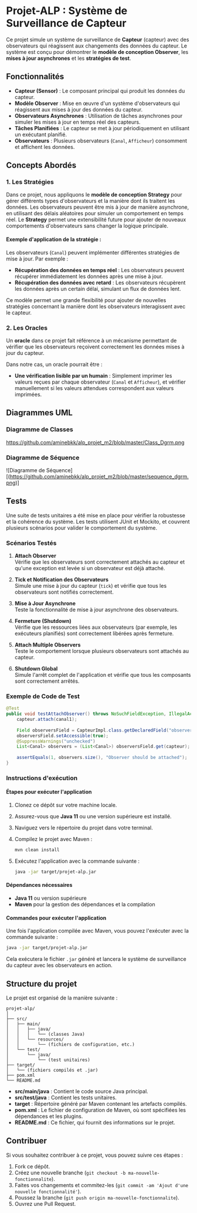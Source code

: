 # Projet-ALP : Système de Surveillance de Capteur
Ce projet simule un système de surveillance de **Capteur** (capteur) avec des observateurs qui réagissent aux changements des données du capteur. Le système est conçu pour démontrer le **modèle de conception Observer**, les **mises à jour asynchrones** et les **stratégies de test**.

## Fonctionnalités

- **Capteur (Sensor)** : Le composant principal qui produit les données du capteur.
- **Modèle Observer** : Mise en œuvre d'un système d'observateurs qui réagissent aux mises à jour des données du capteur.
- **Observateurs Asynchrones** : Utilisation de tâches asynchrones pour simuler les mises à jour en temps réel des capteurs.
- **Tâches Planifiées** : Le capteur se met à jour périodiquement en utilisant un exécutant planifié.
- **Observateurs** : Plusieurs observateurs (`Canal`, `Afficheur`) consomment et affichent les données.

## Concepts Abordés

### 1. **Les Stratégies**

Dans ce projet, nous appliquons le **modèle de conception Strategy** pour gérer différents types d'observateurs et la manière dont ils traitent les données. Les observateurs peuvent être mis à jour de manière asynchrone, en utilisant des délais aléatoires pour simuler un comportement en temps réel. Le **Strategy** permet une extensibilité future pour ajouter de nouveaux comportements d'observateurs sans changer la logique principale.

#### Exemple d'application de la stratégie :

Les observateurs (`Canal`) peuvent implémenter différentes stratégies de mise à jour. Par exemple :
- **Récupération des données en temps réel** : Les observateurs peuvent récupérer immédiatement les données après une mise à jour.
- **Récupération des données avec retard** : Les observateurs récupèrent les données après un certain délai, simulant un flux de données lent.

Ce modèle permet une grande flexibilité pour ajouter de nouvelles stratégies concernant la manière dont les observateurs interagissent avec le capteur.

### 2. **Les Oracles**

Un **oracle** dans ce projet fait référence à un mécanisme permettant de vérifier que les observateurs reçoivent correctement les données mises à jour du capteur.

Dans notre cas, un oracle pourrait être :
- **Une vérification lisible par un humain** : Simplement imprimer les valeurs reçues par chaque observateur (`Canal` et `Afficheur`), et vérifier manuellement si les valeurs attendues correspondent aux valeurs imprimées.

## Diagrammes UML

### Diagramme de Classes
https://github.com/aminebkk/alp_projet_m2/blob/master/Class_Dgrm.png

### Diagramme de Séquence
![Diagramme de Séquence][(https://github.com/aminebkk/alp_projet_m2/blob/master/sequence_dgrm.png)]

## Tests

Une suite de tests unitaires a été mise en place pour vérifier la robustesse et la cohérence du système. Les tests utilisent JUnit et Mockito, et couvrent plusieurs scénarios pour valider le comportement du système.

### Scénarios Testés

1. **Attach Observer**  
   Vérifie que les observateurs sont correctement attachés au capteur et qu'une exception est levée si un observateur est déjà attaché.

2. **Tick et Notification des Observateurs**  
   Simule une mise à jour du capteur (`tick`) et vérifie que tous les observateurs sont notifiés correctement.

3. **Mise à Jour Asynchrone**  
   Teste la fonctionnalité de mise à jour asynchrone des observateurs.

4. **Fermeture (Shutdown)**  
   Vérifie que les ressources liées aux observateurs (par exemple, les exécuteurs planifiés) sont correctement libérées après fermeture.

5. **Attach Multiple Observers**  
   Teste le comportement lorsque plusieurs observateurs sont attachés au capteur.

6. **Shutdown Global**  
   Simule l'arrêt complet de l'application et vérifie que tous les composants sont correctement arrêtés.

### Exemple de Code de Test

```java
@Test
public void testAttachObserver() throws NoSuchFieldException, IllegalAccessException {
    capteur.attach(canal1);
    
    Field observersField = CapteurImpl.class.getDeclaredField("observers");
    observersField.setAccessible(true);
    @SuppressWarnings("unchecked")
    List<Canal> observers = (List<Canal>) observersField.get(capteur);
    
    assertEquals(1, observers.size(), "Observer should be attached");
}
```
### Instructions d'exécution

#### Étapes pour exécuter l'application

1. Clonez ce dépôt sur votre machine locale.
2. Assurez-vous que **Java 11** ou une version supérieure est installé.
3. Naviguez vers le répertoire du projet dans votre terminal.
4. Compilez le projet avec Maven :

   ```bash
   mvn clean install
   ```

5. Exécutez l'application avec la commande suivante :

   ```bash
   java -jar target/projet-alp.jar
   ```

#### Dépendances nécessaires

- **Java 11** ou version supérieure
- **Maven** pour la gestion des dépendances et la compilation

#### Commandes pour exécuter l'application

Une fois l'application compilée avec Maven, vous pouvez l'exécuter avec la commande suivante :

```bash
java -jar target/projet-alp.jar
```

Cela exécutera le fichier `.jar` généré et lancera le système de surveillance du capteur avec les observateurs en action.

## Structure du projet

Le projet est organisé de la manière suivante :

```
projet-alp/
│
├── src/
│   ├── main/
│   │   ├── java/
│   │   │   └── (classes Java)
│   │   └── resources/
│   │       └── (fichiers de configuration, etc.)
│   └── test/
│       └── java/
│           └── (test unitaires)
├── target/
│   └── (fichiers compilés et .jar)
├── pom.xml
└── README.md
```

- **src/main/java** : Contient le code source Java principal.
- **src/test/java** : Contient les tests unitaires.
- **target** : Répertoire généré par Maven contenant les artefacts compilés.
- **pom.xml** : Le fichier de configuration de Maven, où sont spécifiées les dépendances et les plugins.
- **README.md** : Ce fichier, qui fournit des informations sur le projet.

## Contribuer

Si vous souhaitez contribuer à ce projet, vous pouvez suivre ces étapes :

1. Fork ce dépôt.
2. Créez une nouvelle branche (`git checkout -b ma-nouvelle-fonctionnalite`).
3. Faites vos changements et commitez-les (`git commit -am 'Ajout d'une nouvelle fonctionnalité'`).
4. Poussez la branche (`git push origin ma-nouvelle-fonctionnalite`).
5. Ouvrez une Pull Request.
